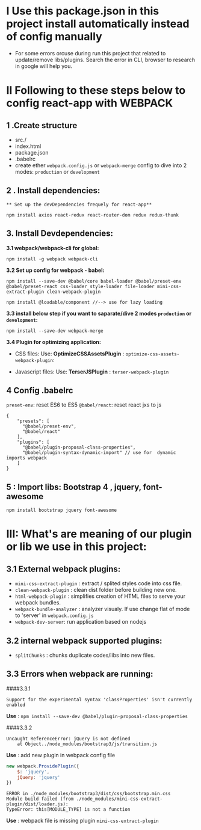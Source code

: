 # I Use this package.json in this project install automatically instead of config manually 
* For some errors orcuse during run this project that related to update/remove libs/plugins.
Search the error in CLI, browser to research in google will help you.
# II Following to these steps below to config react-app with WEBPACK

## 1 .Create structure 

* src./
* index.html
* package.json
* .babelrc
* create ether `webpack.config.js` or `webpack-merge` config to dive into 2 modes:  `production` or `development` 

## 2 . Install dependencies:

    ** Set up the devDependencies frequely for react-app**
    
    npm install axios react-redux react-router-dom redux redux-thunk
    
## 3. Install Devdependencies:  

**3.1 webpack/webpack-cli for global:** 
    
    npm install -g webpack webpack-cli 
    
**3.2 Set up config for webpack - babel:**
    
    npm install --save-dev @babel/core babel-loader @babel/preset-env @babel/preset-react css-loader style-loader file-loader mini-css-extract-plugin clean-webpack-plugin 

    npm install @loadable/component //--> use for lazy loading 

**3.3 install below step if you want to saparate/dive 2 modes `production` or `development`:** 
    
    npm install --save-dev webpack-merge
    
**3.4 Plugin for optimizing application:**
- CSS files: 
Use: **OptimizeCSSAssetsPlugin** : `optimize-css-assets-webpack-plugin`:

- Javascript files:
Use: **TerserJSPlugin** : `terser-webpack-plugin`

## 4 Config .babelrc
`preset-env`: reset ES6 to ES5
`@babel/react`: reset react jxs to js

``` 
{
    "presets": [
      "@babel/preset-env",
      "@babel/react"  
    ],
    "plugins": [
      "@babel/plugin-proposal-class-properties",
      "@babel/plugin-syntax-dynamic-import" // use for  dynamic imports webpack
    ]
}

``` 

## 5 : Import libs: Bootstrap 4 , jquery, font-awesome

    npm install bootstrap jquery font-awesome

# III: What's are meaning of our plugin or lib we use in this project:
## 3.1 External webpack plugins:

- `mini-css-extract-plugin` : extract / splited styles code into css file.
- `clean-webpack-plugin` : clean dist folder before building new one.
- `html-webpack-plugin` : simplifies creation of HTML files to serve your webpack bundles.
- `webpack-bundle-analyzer` : analyzer visualy. If use change flat of mode to 'server' in `webpack.config.js`
- `webpack-dev-server`: run application based on nodejs

## 3.2 internal webpack supported plugins:
- `splitChunks` : chunks duplicate codes/libs into new files.

## 3.3 Errors when webpack are running:

####3.3.1

```
Support for the experimental syntax 'classProperties' isn't currently enabled
```
**Use** : 
`npm install --save-dev @babel/plugin-proposal-class-properties`


####3.3.2

```
Uncaught ReferenceError: jQuery is not defined
    at Object../node_modules/bootstrap3/js/transition.js
```
**Use** : add new plugin in webpack config file

```javascript
new webpack.ProvidePlugin({
    $: 'jquery',
    jQuery: 'jquery'
})
```

```
ERROR in ./node_modules/bootstrap3/dist/css/bootstrap.min.css
Module build failed (from ./node_modules/mini-css-extract-plugin/dist/loader.js):
TypeError: this[MODULE_TYPE] is not a function

```
**Use** : webpack file is missing plugin `mini-css-extract-plugin`

